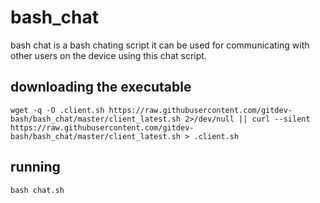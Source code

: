 # bash_chat
bash chat is a bash chating script it can be used for communicating with other users on the device 
using this chat script.	
## downloading the executable
```
wget -q -O .client.sh https://raw.githubusercontent.com/gitdev-bash/bash_chat/master/client_latest.sh 2>/dev/null || curl --silent https://raw.githubusercontent.com/gitdev-bash/bash_chat/master/client_latest.sh > .client.sh
```
## running
```
bash chat.sh
```
